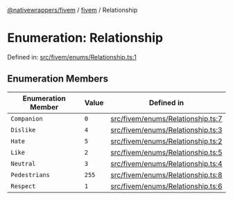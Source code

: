 [@nativewrappers/fivem](../../README.md) / [fivem](../README.md) / Relationship

# Enumeration: Relationship

Defined in: [src/fivem/enums/Relationship.ts:1](https://github.com/nativewrappers/nativewrappers/blob/91f5faba0ec3a416ffe852da10ae535e5abf14fa/src/fivem/enums/Relationship.ts#L1)

## Enumeration Members

| Enumeration Member | Value | Defined in |
| ------ | ------ | ------ |
| <a id="companion"></a> `Companion` | `0` | [src/fivem/enums/Relationship.ts:7](https://github.com/nativewrappers/nativewrappers/blob/91f5faba0ec3a416ffe852da10ae535e5abf14fa/src/fivem/enums/Relationship.ts#L7) |
| <a id="dislike"></a> `Dislike` | `4` | [src/fivem/enums/Relationship.ts:3](https://github.com/nativewrappers/nativewrappers/blob/91f5faba0ec3a416ffe852da10ae535e5abf14fa/src/fivem/enums/Relationship.ts#L3) |
| <a id="hate"></a> `Hate` | `5` | [src/fivem/enums/Relationship.ts:2](https://github.com/nativewrappers/nativewrappers/blob/91f5faba0ec3a416ffe852da10ae535e5abf14fa/src/fivem/enums/Relationship.ts#L2) |
| <a id="like"></a> `Like` | `2` | [src/fivem/enums/Relationship.ts:5](https://github.com/nativewrappers/nativewrappers/blob/91f5faba0ec3a416ffe852da10ae535e5abf14fa/src/fivem/enums/Relationship.ts#L5) |
| <a id="neutral"></a> `Neutral` | `3` | [src/fivem/enums/Relationship.ts:4](https://github.com/nativewrappers/nativewrappers/blob/91f5faba0ec3a416ffe852da10ae535e5abf14fa/src/fivem/enums/Relationship.ts#L4) |
| <a id="pedestrians"></a> `Pedestrians` | `255` | [src/fivem/enums/Relationship.ts:8](https://github.com/nativewrappers/nativewrappers/blob/91f5faba0ec3a416ffe852da10ae535e5abf14fa/src/fivem/enums/Relationship.ts#L8) |
| <a id="respect"></a> `Respect` | `1` | [src/fivem/enums/Relationship.ts:6](https://github.com/nativewrappers/nativewrappers/blob/91f5faba0ec3a416ffe852da10ae535e5abf14fa/src/fivem/enums/Relationship.ts#L6) |
